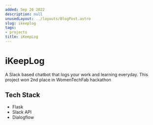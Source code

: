 ```yaml
---
added: Sep 26 2022
description: null
unusedLayout: ../layouts/BlogPost.astro
slug: ikeeplog
tags:
- projects
title: iKeepLog
---
```


# iKeepLog

A Slack based chatbot that logs your work and learning everyday. This project won 2nd place in WomenTechFab hackathon

## Tech Stack

- Flask
- Slack API
- Dialogflow

